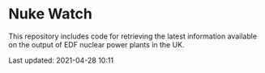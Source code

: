 # Nuke Watch

This repository includes code for retrieving the latest information available on the output of EDF nuclear power plants in the UK.

Last updated: 2021-04-28 10:11
